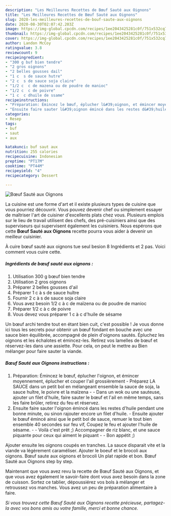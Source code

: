 ```yaml
---
description: "Les Meilleures Recettes de Bœuf Sauté aux Oignons"
title: "Les Meilleures Recettes de Bœuf Sauté aux Oignons"
slug: 2028-les-meilleures-recettes-de-bouf-saute-aux-oignons
date: 2020-08-30T02:07:42.203Z
image: https://img-global.cpcdn.com/recipes/1ee2043425281c0f/751x532cq70/boeuf-saute-aux-oignons-photo-principale-de-la-recette.jpg
thumbnail: https://img-global.cpcdn.com/recipes/1ee2043425281c0f/751x532cq70/boeuf-saute-aux-oignons-photo-principale-de-la-recette.jpg
cover: https://img-global.cpcdn.com/recipes/1ee2043425281c0f/751x532cq70/boeuf-saute-aux-oignons-photo-principale-de-la-recette.jpg
author: Landon McCoy
ratingvalue: 3.8
reviewcount: 9
recipeingredient:
- "300 g buf bien tendre"
- "2 gros oignons"
- "2 belles gousses dail"
- "1 c  s de sauce hutre"
- "2 c  s de sauce soja claire"
- "1/2 c  c de mazena ou de poudre de manioc"
- "1/2 c  c de poivre"
- "1 c  c dhuile de ssame"
recipeinstructions:
- "Préparation: Émincez le bœuf, éplucher l&#39;oignon, et émincer moyennement, éplucher et couper l&#39;ail grossièrement Préparez LA SAUCE dans un petit bol en mélangeant ensemble la sauce de soja, la sauce huître, le poivre et la maïzena   Dans un wok ou une sauteuse, ajouter un filet d&#39;huile, faire sauter le bœuf et l&#39;ail en même temps, sans les faire brûler, retirez du feu et réservez."
- "Ensuite faire sauter l&#39;oignon émincé dans les restes d&#39;huile pendant une bonne minute, ou sinon rajouter encore un filet d&#39;huile. Ensuite ajouter le bœuf émincé ainsi que le petit bol de sauce, remuer le tout bien ensemble 40 secondes sur feu vif, Coupez le feu et ajouter l&#39;huile de sésame.   Voilà c&#39;est prêt ;) Accompagner de riz blanc, et une sauce piquante pour ceux qui aiment le piquant   Bon appétit ;)"
categories:
- Resep
tags:
- buf
- saut
- aux

katakunci: buf saut aux 
nutrition: 255 calories
recipecuisine: Indonesian
preptime: "PT17M"
cooktime: "PT44M"
recipeyield: "4"
recipecategory: Dessert

---
```



![Bœuf Sauté aux Oignons](https://img-global.cpcdn.com/recipes/1ee2043425281c0f/751x532cq70/boeuf-saute-aux-oignons-photo-principale-de-la-recette.jpg)

La cuisine est une forme d'art et il existe plusieurs types de cuisine que vous pourriez découvrir. Vous pouvez devenir chef ou simplement essayer de maîtriser l'art de cuisiner d'excellents plats chez vous. Plusieurs emplois sur le lieu de travail utilisent des chefs, des pré-cuisiniers ainsi que des superviseurs qui supervisent également les cuisiniers. Nous espérons que cette <strong> Bœuf Sauté aux Oignons </strong> recette pourra vous aider à devenir un meilleur cuisinier.

<!--inarticleads1-->

À cuire bœuf sauté aux oignons tue seul besion 8 Ingrédients et 2 pas. Voici comment vous cuire cette.

##### Ingrédients de bœuf sauté aux oignons :

1. Utilisation 300 g bœuf bien tendre
1. Utilisation 2 gros oignons
1. Préparer 2 belles gousses d&#39;ail
1. Préparer 1 c à s de sauce huître
1. Fournir 2 c à s de sauce soja claire
1. Vous avez besoin 1/2 c à c de maïzena ou de poudre de manioc
1. Préparer 1/2 c à c de poivre
1. Vous devez vous préparer 1 c à c d&#39;huile de sésame


Un bœuf archi tendre tout en étant bien cuit, c&#39;est possible ! Je vous donne ici tous les secrets pour obtenir un bœuf fondant en bouche avec une sauce bien équilibrée, accompagné de plein d&#39;oignons sautés. Épluchez les oignons et les échalotes et émincez-les. Retirez vos lamelles de bœuf et réservez-les dans une assiette. Pour cela, on peut le mettre au Bien mélanger pour faire sauter la viande. 

<!--inarticleads2-->

##### Bœuf Sauté aux Oignons instructions :

1. Préparation: Émincez le bœuf, éplucher l&#39;oignon, et émincer moyennement, éplucher et couper l&#39;ail grossièrement - Préparez LA SAUCE dans un petit bol en mélangeant ensemble la sauce de soja, la sauce huître, le poivre et la maïzena  -  - Dans un wok ou une sauteuse, ajouter un filet d&#39;huile, faire sauter le bœuf et l&#39;ail en même temps, sans les faire brûler, retirez du feu et réservez.
1. Ensuite faire sauter l&#39;oignon émincé dans les restes d&#39;huile pendant une bonne minute, ou sinon rajouter encore un filet d&#39;huile. - Ensuite ajouter le bœuf émincé ainsi que le petit bol de sauce, remuer le tout bien ensemble 40 secondes sur feu vif, Coupez le feu et ajouter l&#39;huile de sésame.  -  - Voilà c&#39;est prêt ;) Accompagner de riz blanc, et une sauce piquante pour ceux qui aiment le piquant  -  - Bon appétit ;)


Ajouter ensuite les oignons coupés en tranches. La sauce disparait vite et la viande va légèrement caraméliser. Ajouter le boeuf et le brocoli aux oignons. Bœuf saute aux oignons et brocoli Un plat rapide et bon. Bœuf Sauté aux Oignons step by step. 

<!--inarticleads1-->

<p>
Maintenant que vous avez revu la recette de Bœuf Sauté aux Oignons, et que vous avez également le savoir-faire dont vous avez besoin dans la zone de cuisson. Sortez ce tablier, dépoussiérez vos bols à mélanger et retroussez vos manches. Vous avez un peu de préparation alimentaire à faire.
</p>

<p>
<i>Si vous trouvez cette Bœuf Sauté aux Oignons recette précieuse, partagez-la avec vos bons amis ou votre famille, merci et bonne chance.</i>
</p>

